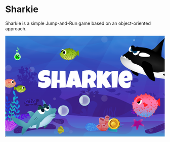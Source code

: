 # Sharkie
Sharkie is a simple Jump-and-Run game based on an object-oriented approach.

![screenshot](./img/preview.png)

